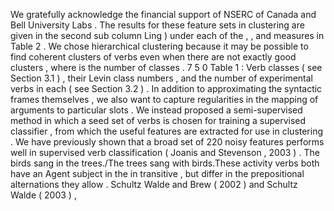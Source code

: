 We gratefully acknowledge the financial support of NSERC of Canada and Bell University Labs . 
The results for these feature sets in clustering are given in the second sub column Ling ) under each of the , , and measures in Table 2 . 
We chose hierarchical clustering because it may be possible to find coherent clusters of verbs even when there are not exactly good clusters , where is the number of classes . 
7 5 0 Table 1 : Verb classes ( see Section 3.1 ) , their Levin class numbers , and the number of experimental verbs in each ( see Section 3.2 ) . 
In addition to approximating the syntactic frames themselves , we also want to capture regularities in the mapping of arguments to particular slots . 
We instead proposed a semi-supervised method in which a seed set of verbs is chosen for training a supervised classifier , from which the useful features are extracted for use in clustering . 
We have previously shown that a broad set of 220 noisy features performs well in supervised verb classification ( Joanis and Stevenson , 2003 ) . 
The birds sang in the trees./The trees sang with birds.These activity verbs both have an Agent subject in the in transitive , but differ in the prepositional alternations they allow . 
Schultz Walde and Brew ( 2002 ) and Schultz Walde ( 2003 ) , 